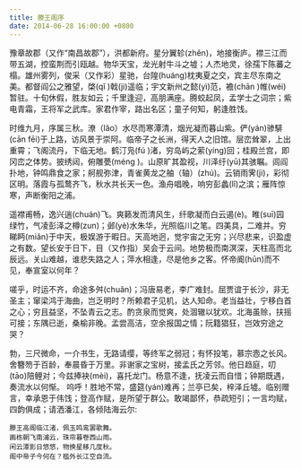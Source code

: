 ```yaml
---
title: 滕王阁序
date: 2014-06-28 16:00:00 +0800
---
```


豫章故郡（又作“南昌故郡”），洪都新府。星分翼轸(zhěn)，地接衡庐。襟三江而带五湖，控蛮荆而引瓯越。物华天宝，龙光射牛斗之墟；人杰地灵，徐孺下陈蕃之榻。雄州雾列，俊采（又作彩）星驰，台隍(huáng)枕夷夏之交，宾主尽东南之美。都督阎公之雅望，棨(qǐ )戟(ji)遥临；宇文新州之懿(yì)范，襜(chān )帷(wéi)暂驻。十旬休假，胜友如云；千里逢迎，高朋满座。腾蛟起凤，孟学士之词宗；紫电青霜，王将军之武库。家君作宰，路出名区；童子何知，躬逢胜饯。

时维九月，序属三秋。潦（lǎo）水尽而寒潭清，烟光凝而暮山紫。俨(yán)骖騑(cān fēi)于上路，访风景于崇阿。临帝子之长洲，得天人之旧馆。层峦耸翠，上出重霄；飞阁流丹，下临无地。鹤汀凫(fú )渚，穷岛屿之萦(yíng)回；桂殿兰宫，即冈峦之体势。披绣闼，俯雕甍(méng )。山原旷其盈视，川泽纡(yū)其骇瞩。闾阎扑地，钟鸣鼎食之家；舸舰弥津，青雀黄龙之舳（轴）(zhú)。云销雨霁(jì)，彩彻区明。落霞与孤鹜齐飞，秋水共长天一色。渔舟唱晚，响穷彭蠡(lǐ)之滨；雁阵惊寒，声断衡阳之浦。

遥襟甫畅，逸兴遄(chuán)飞。爽籁发而清风生，纤歌凝而白云遏(è)。睢(suī)园绿竹，气凌彭泽之樽(zun)；邺(yè)水朱华，光照临川之笔。四美具，二难并。穷睇眄(miǎn)于中天，极娱游于暇日。天高地迥，觉宇宙之无穷；兴尽悲来，识盈虚之有数。望长安于日下，目（又作指）吴会于云间。地势极而南溟深，天柱高而北辰远。关山难越，谁悲失路之人；萍水相逢，尽是他乡之客。怀帝阍(hūn)而不见，奉宣室以何年？

嗟乎，时运不齐，命途多舛(chuǎn)；冯唐易老，李广难封。屈贾谊于长沙，非无圣主；窜梁鸿于海曲，岂乏明时？所赖君子见机，达人知命。老当益壮，宁移白首之心；穷且益坚，不坠青云之志。酌贪泉而觉爽，处涸辙以犹欢。北海虽赊，扶摇可接；东隅已逝，桑榆非晚。孟尝高洁，空余报国之情；阮籍猖狂，岂效穷途之哭？

勃，三尺微命，一介书生，无路请缨，等终军之弱冠；有怀投笔，慕宗悫之长风。舍簪笏于百龄，奉晨昏于万里。非谢家之宝树，接孟氏之芳邻。他日趋庭，叨(tāo)陪鲤对；今兹捧袂(mèi)，喜托龙门。杨意不逢，抚凌云而自惜；钟期既遇，奏流水以何惭。
呜呼！胜地不常，盛筵(yán)难再；兰亭已矣，梓泽丘墟。临别赠言，幸承恩于伟饯；登高作赋，是所望于群公。敢竭鄙怀，恭疏短引；一言均赋，四韵俱成；请洒潘江，各倾陆海云尔:

	滕王高阁临江渚，佩玉鸣鸾罢歌舞。
	画栋朝飞南浦云，珠帘暮卷西山雨。
	闲云潭影日悠悠，物换星移几度秋。
	阁中帝子今何在？槛外长江空自流。
